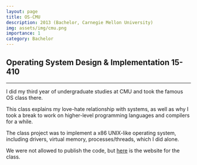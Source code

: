 ```yaml
---
layout: page
title: OS-CMU
description: 2013 (Bachelor, Carnegie Mellon University)
img: assets/img/cmu.png
importance: 1
category: Bachelor 
---
```


## Operating System Design & Implementation 15-410
---

I did my third year of undergraduate studies at CMU and took the famous OS class there.

This class explains my love-hate relationship with systems, as well as why I took a break to work on higher-level programming languages and compilers for a while.

The class project was to implement a x86 UNIX-like operating system, including drivers, virtual memory, processes/threads, which I did alone.

We were not allowed to publish the code, but <a href='https://www.cs.cmu.edu/~410/'>here</a> is the website for the class.

